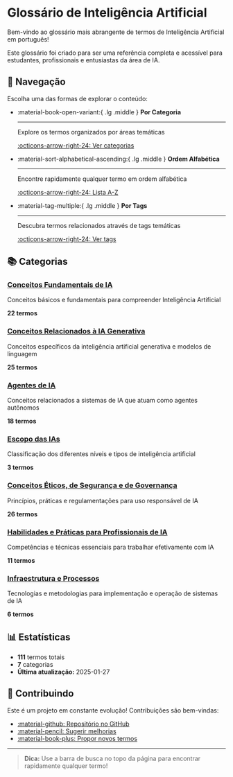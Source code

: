 # Glossário de Inteligência Artificial

Bem-vindo ao glossário mais abrangente de termos de Inteligência Artificial em português! 

Este glossário foi criado para ser uma referência completa e acessível para estudantes, profissionais e entusiastas da área de IA.

## 🎯 Navegação

Escolha uma das formas de explorar o conteúdo:

<div class="grid cards" markdown>

- :material-book-open-variant:{ .lg .middle } **Por Categoria**

    ---

    Explore os termos organizados por áreas temáticas

    [:octicons-arrow-right-24: Ver categorias](#categorias)

- :material-sort-alphabetical-ascending:{ .lg .middle } **Ordem Alfabética**

    ---

    Encontre rapidamente qualquer termo em ordem alfabética

    [:octicons-arrow-right-24: Lista A-Z](alfabetico.md)

- :material-tag-multiple:{ .lg .middle } **Por Tags**

    ---

    Descubra termos relacionados através de tags temáticas

    [:octicons-arrow-right-24: Ver tags](tags.md)

</div>

## 📚 Categorias

### [Conceitos Fundamentais de IA](conceitos-fundamentais/index.md)

Conceitos básicos e fundamentais para compreender Inteligência Artificial

**22 termos**

### [Conceitos Relacionados à IA Generativa](ia-generativa/index.md)

Conceitos específicos da inteligência artificial generativa e modelos de linguagem

**25 termos**

### [Agentes de IA](agentes-ia/index.md)

Conceitos relacionados a sistemas de IA que atuam como agentes autônomos

**18 termos**

### [Escopo das IAs](escopo-ias/index.md)

Classificação dos diferentes níveis e tipos de inteligência artificial

**3 termos**

### [Conceitos Éticos, de Segurança e de Governança](etica-seguranca-governanca/index.md)

Princípios, práticas e regulamentações para uso responsável de IA

**26 termos**

### [Habilidades e Práticas para Profissionais de IA](habilidades-praticas/index.md)

Competências e técnicas essenciais para trabalhar efetivamente com IA

**11 termos**

### [Infraestrutura e Processos](infraestrutura-processos/index.md)

Tecnologias e metodologias para implementação e operação de sistemas de IA

**6 termos**


## 📊 Estatísticas

- **111** termos totais
- **7** categorias
- **Última atualização:** 2025-01-27

## 🤝 Contribuindo

Este é um projeto em constante evolução! Contribuições são bem-vindas:

- [:material-github: Repositório no GitHub](https://github.com/peninha/glossario-ia)
- [:material-pencil: Sugerir melhorias](https://github.com/peninha/glossario-ia/issues)
- [:material-book-plus: Propor novos termos](https://github.com/peninha/glossario-ia/issues)

---

> **Dica:** Use a barra de busca no topo da página para encontrar rapidamente qualquer termo!
